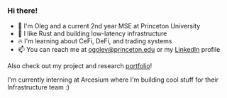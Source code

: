 ### Hi there!
- 📒 I'm Oleg and a current 2nd year MSE at Princeton University
- 🦀 I like Rust and building low-latency infrastructure
- 🔥 I'm learning about CeFi, DeFi, and trading systems
- 📫 You can reach me at ogolev@princeton.edu or my [LinkedIn](https://www.linkedin.com/in/oleg-golev/) profile

Also check out my project and research [portfolio](oleggolev.github.io)!

I'm currently interning at Arcesium where I'm building cool stuff for their Infrastructure team :)
